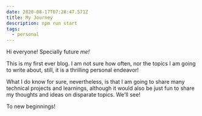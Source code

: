 ```yaml
---
date: 2020-08-17T07:28:47.571Z
title: My Journey
description: npm run start
tags:
  - personal
---
```

Hi everyone! Specially future *me!*

This is my first ever blog. I am not sure how often, nor the topics I am going to write about, still, it is a thrilling personal endeavor!

What I do know for sure, nevertheless, is that I am going to share many technical projects and learnings, although it would also be just fun to share my thoughts and ideas on disparate topics. We'll see!

To new beginnings!